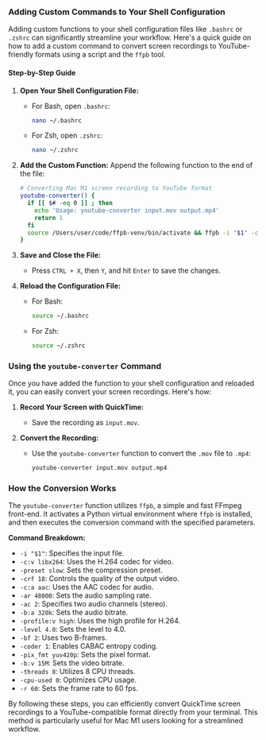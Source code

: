 ### Adding Custom Commands to Your Shell Configuration

Adding custom functions to your shell configuration files like `.bashrc` or `.zshrc` can significantly streamline your workflow. Here's a quick guide on how to add a custom command to convert screen recordings to YouTube-friendly formats using a script and the `ffpb` tool.

#### Step-by-Step Guide

1. **Open Your Shell Configuration File:**
   - For Bash, open `.bashrc`:
     ```sh
     nano ~/.bashrc
     ```
   - For Zsh, open `.zshrc`:
     ```sh
     nano ~/.zshrc
     ```

2. **Add the Custom Function:**
   Append the following function to the end of the file:
   ```sh
   # Converting Mac M1 screen recording to YouTube format
   youtube-converter() {
     if [[ $# -eq 0 ]] ; then
       echo 'Usage: youtube-converter input.mov output.mp4'
       return 1
     fi
     source /Users/user/code/ffpb-venv/bin/activate && ffpb -i "$1" -c:v libx264 -preset slow -crf 18 -c:a aac -ar 48000 -ac 2 -b:a 320k -profile:v high -level 4.0 -bf 2 -coder 1 -pix_fmt yuv420p -b:v 15M -threads 8 -cpu-used 0 -r 60 "$2"
   }
   ```

3. **Save and Close the File:**
   - Press `CTRL + X`, then `Y`, and hit `Enter` to save the changes.

4. **Reload the Configuration File:**
   - For Bash:
     ```sh
     source ~/.bashrc
     ```
   - For Zsh:
     ```sh
     source ~/.zshrc
     ```

### Using the `youtube-converter` Command

Once you have added the function to your shell configuration and reloaded it, you can easily convert your screen recordings. Here's how:

1. **Record Your Screen with QuickTime:**
   - Save the recording as `input.mov`.

2. **Convert the Recording:**
   - Use the `youtube-converter` function to convert the `.mov` file to `.mp4`:
     ```sh
     youtube-converter input.mov output.mp4
     ```

### How the Conversion Works

The `youtube-converter` function utilizes `ffpb`, a simple and fast FFmpeg front-end. It activates a Python virtual environment where `ffpb` is installed, and then executes the conversion command with the specified parameters.

**Command Breakdown:**
- `-i "$1"`: Specifies the input file.
- `-c:v libx264`: Uses the H.264 codec for video.
- `-preset slow`: Sets the compression preset.
- `-crf 18`: Controls the quality of the output video.
- `-c:a aac`: Uses the AAC codec for audio.
- `-ar 48000`: Sets the audio sampling rate.
- `-ac 2`: Specifies two audio channels (stereo).
- `-b:a 320k`: Sets the audio bitrate.
- `-profile:v high`: Uses the high profile for H.264.
- `-level 4.0`: Sets the level to 4.0.
- `-bf 2`: Uses two B-frames.
- `-coder 1`: Enables CABAC entropy coding.
- `-pix_fmt yuv420p`: Sets the pixel format.
- `-b:v 15M`: Sets the video bitrate.
- `-threads 8`: Utilizes 8 CPU threads.
- `-cpu-used 0`: Optimizes CPU usage.
- `-r 60`: Sets the frame rate to 60 fps.

By following these steps, you can efficiently convert QuickTime screen recordings to a YouTube-compatible format directly from your terminal. This method is particularly useful for Mac M1 users looking for a streamlined workflow.